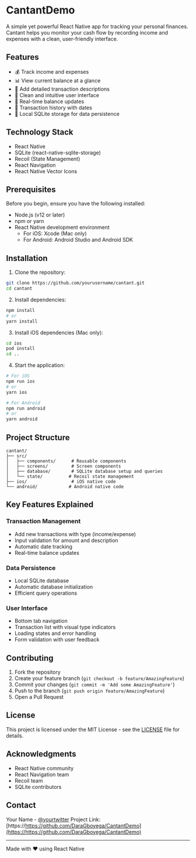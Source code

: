 # CantantDemo

A simple yet powerful React Native app for tracking your personal finances. Cantant helps you monitor your cash flow by recording income and expenses with a clean, user-friendly interface.

## Features

- 💰 Track income and expenses
- 📊 View current balance at a glance
- 📝 Add detailed transaction descriptions
- 📱 Clean and intuitive user interface
- 🔄 Real-time balance updates
- 📅 Transaction history with dates
- 💾 Local SQLite storage for data persistence

## Technology Stack

- React Native
- SQLite (react-native-sqlite-storage)
- Recoil (State Management)
- React Navigation
- React Native Vector Icons

## Prerequisites

Before you begin, ensure you have the following installed:
- Node.js (v12 or later)
- npm or yarn
- React Native development environment
  - For iOS: Xcode (Mac only)
  - For Android: Android Studio and Android SDK

## Installation

1. Clone the repository:
```bash
git clone https://github.com/yourusername/cantant.git
cd cantant
```

2. Install dependencies:
```bash
npm install
# or
yarn install
```

3. Install iOS dependencies (Mac only):
```bash
cd ios
pod install
cd ..
```

4. Start the application:
```bash
# For iOS
npm run ios
# or
yarn ios

# For Android
npm run android
# or
yarn android
```

## Project Structure

```
cantant/
├── src/
│   ├── components/      # Reusable components
│   ├── screens/         # Screen components
│   ├── database/        # SQLite database setup and queries
│   └── state/          # Recoil state management
├── ios/                 # iOS native code
└── android/            # Android native code
```

## Key Features Explained

### Transaction Management
- Add new transactions with type (income/expense)
- Input validation for amount and description
- Automatic date tracking
- Real-time balance updates

### Data Persistence
- Local SQLite database
- Automatic database initialization
- Efficient query operations

### User Interface
- Bottom tab navigation
- Transaction list with visual type indicators
- Loading states and error handling
- Form validation with user feedback

## Contributing

1. Fork the repository
2. Create your feature branch (`git checkout -b feature/AmazingFeature`)
3. Commit your changes (`git commit -m 'Add some AmazingFeature'`)
4. Push to the branch (`git push origin feature/AmazingFeature`)
5. Open a Pull Request

## License

This project is licensed under the MIT License - see the [LICENSE](LICENSE) file for details.

## Acknowledgments

- React Native community
- React Navigation team
- Recoil team
- SQLite contributors

## Contact

Your Name - [@yourtwitter](https://twitter.com/yourtwitter)
Project Link: [https://https://github.com/DaraGboyega/CantantDemo](https://https://github.com/DaraGboyega/CantantDemo)

---

Made with ❤️ using React Native
